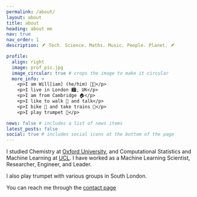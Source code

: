 ```yaml
---
permalink: /about/
layout: about
title: about
heading: about me
nav: true
nav_order: 1
description: 🪶 Tech. Science. Maths. Music. People. Planet. 🪶

profile:
  align: right
  image: prof_pic.jpg
  image_circular: true # crops the image to make it circular
  more_info: >
    <p>I am Will[iam] (he/him) 🏳️‍🌈</p>
    <p>I live in London 🏙️, UK</p>
    <p>I am from Cambridge 🏠</p>
    <p>I like to walk 🚶 and talk</p>
    <p>I bike 🚴 and take trains 🚆</p>
    <p>I play trumpet 🎺</p>

news: false # includes a list of news items
latest_posts: false
social: true # includes social icons at the bottom of the page
---
```


I studied Chemistry at [Oxford University](https://www.chem.ox.ac.uk), and Computational Statistics and Machine Learning at [UCL](http://www.csml.ucl.ac.uk). I have worked as a Machine Learning Scientist, Researcher, Engineer, and Leader.

I also play trumpet with various groups in South London.

You can reach me through the [contact page](/contact)
